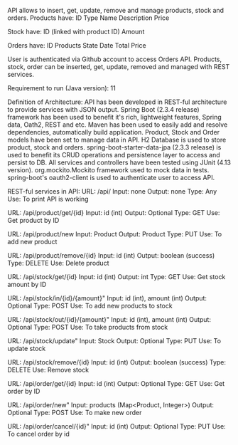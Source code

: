 API allows to insert, get, update, remove and manage products, stock and orders.
Products have:
ID
Type
Name
Description
Price

Stock have:
ID (linked with product ID)
Amount

Orders have:
ID
Products
State
Date
Total Price

User is authenticated via Github account to access Orders API.
Products, stock, order can be inserted, get, update, removed and managed with REST services.

Requirement to run (Java version): 11


Definition of Architecture:
API has been developed in REST-ful architecture to provide services with JSON output.
Spring Boot (2.3.4 release) framework has been used to benefit it's rich, lightweight features, Spring data, Oath2, REST and etc. 
Maven has been used to easily add and resolve dependencies, automatically build application. 
Product, Stock and Order models have been set to manage data in API.
H2 Database is used to store product, stock and orders.
spring-boot-starter-data-jpa (2.3.3 release) is used to benefit its CRUD operations and persistence layer to access and persist to DB.
All services and controllers have been tested using JUnit (4.13 version).
org.mockito.Mockito framework used to mock data in tests.
spring-boot's oauth2-client is used to authenticate user to access API.

REST-ful services in API:
URL: /api/
Input: none
Output: none
Type: Any
Use: To print API is working

URL: /api/product/get/{id}
Input: id (int)
Output: Optional<Product>
Type: GET
Use: Get product by ID

URL: /api/product/new
Input: Product
Output: Product
Type: PUT
Use: To add new product

URL: /api/product/remove/{id}
Input: id (int)
Output: boolean (success)
Type: DELETE
Use: Delete product

URL: /api/stock/get/{id}
Input: id (int)
Output: int
Type: GET
Use: Get stock amount by ID

URL: /api/stock/in/{id}/{amount}"
Input: id (int), amount (int)
Output: Optional<Stock>
Type: POST
Use: To add new products to stock

URL: /api/stock/out/{id}/{amount}"
Input: id (int), amount (int)
Output: Optional<Stock>
Type: POST
Use: To take products from stock

URL: /api/stock/update"
Input: Stock
Output: Optional<Stock>
Type: PUT
Use: To update stock

URL: /api/stock/remove/{id}
Input: id (int)
Output: boolean (success)
Type: DELETE
Use: Remove stock

URL: /api/order/get/{id}
Input: id (int)
Output: Optional<Order>
Type: GET
Use: Get order by ID

URL: /api/order/new"
Input: products (Map<Product, Integer>)
Output: Optional<Order>
Type: POST
Use: To make new order

URL: /api/order/cancel/{id}"
Input: id (int)
Output: Optional<Order>
Type: PUT
Use: To cancel order by id